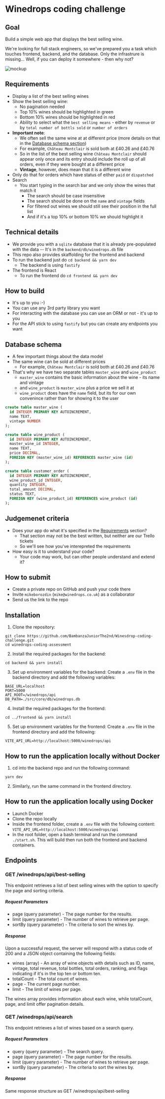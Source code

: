 # Winedrops coding challenge

## Goal

Build a simple web app that displays the best selling wine.

We're looking for full stack engineers, so we've prepared you a task which touches frontend, backend, and the database. Only the infrastrure is missing... Well, if you can deploy it somewhere - then why not?

![mockup](./mockup.png)

## Requirements

- Display a list of the best selling wines
- Show the best selling wine:
  - No pagination needed
  - Top 10% wines should be highlighted in green
  - Bottom 10% wines should be highlighted in red
  - Ability to select what the `best selling means` - either by `revenue` or by `total number of bottls sold` or `number of orders`
- **Important note**:
  - We often sell the same wine at at different price (more details on that in the [Database schema section](#database-schema))
  - For example, `Château Montclair` is sold both at £40.26 and £40.76
  - So in the list of the best selling wine `Château Montclair` should appear only once and its entry should include the roll up of all orders, even if they were bought at a different price
  - **Vintage**, however, does mean that it is a different wine
- Only do that for orders which have status of either `paid` or `dispatched`
- Search
  - You start typing in the search bar and we only show the wines that match it
    - The search should be case insensitive
    - The search should be done on the `name` and `vintage` fields
    - For filtered out wines we should still see their position in the full list
    - And if it's a top 10% or bottom 10% we should highlight it

## Technical details

- We provide you with a `sqlite` database that it is already pre-populated with the data
  -- It's in the `backend/db/winedrops.db` file
- This repo also provides skaffolding for the frontend and backend
- To run the backend just do `cd backend && yarn dev`
  - The backend is using `fastify`
- The frontend is React
  - To run the frontend do `cd frontend && yarn dev`

## How to build

- It's up to you :-)
- You can use any 3rd party library you want
- For interacting with the database you can use an ORM or not - it's up to you
- For the API stick to using `fastify` but you can create any endpoints you want

## Database schema

- A few important things about the data model
- The same wine can be sold at different prices
  - For example, `Château Montclair` is sold both at £40.26 and £40.76
- That's why we have two separate tables `master_wine` and `wine_product`
  - `master_wine` contains the basic information about the wine - its name and vintage
  - and `wine_product` is `master_wine` plus a price we sell it at
  - `wine_product` does have the `name` field, but its for our own convenince rather than for showing it to the user

```sql
create table master_wine (
  id INTEGER PRIMARY KEY AUTOINCREMENT,
  name TEXT,
  vintage NUMBER
);

create table wine_product (
  id INTEGER PRIMARY KEY AUTOINCREMENT,
  master_wine_id INTEGER,
  name TEXT,
  price DECIMAL,
  FOREIGN KEY (master_wine_id) REFERENCES master_wine (id)
);

create table customer_order (
  id INTEGER PRIMARY KEY AUTOINCREMENT,
  wine_product_id INTEGER,
  quantity INTEGER,
  total_amount DECIMAL,
  status TEXT,
  FOREIGN KEY (wine_product_id) REFERENCES wine_product (id)
);
```

## Judgemenet criteria

- Does your app do what it's specified in the [Requirements](#requirements) section?
  - That section may not be the best written, but neither are our Trello tickets
  - So we'll see how you've interepreted the requirements
- How easy is it to understand your code?
  - Your code may work, but can other people understand and extend it?

## How to submit

- Create a private repo on GitHub and push your code there
- Invite `mikeborozdin` (`mike@winedrops.co.uk`) as a collaborator
- Send us the link to the repo

## Installation

1. Clone the repository:
```
git clone https://github.com/BambanzaJuniorThe2nd/Winesdrop-coding-challenge.git
cd winedrops-coding-assessment
```

2. Install the required packages for the backend:
```
cd backend && yarn install
```

3. Set up environment variables for the backend: Create a `.env` file in the backend directory and add the following variables:
```
BASE_URL=localhost
PORT=5000
API_ROOT=/winedrops/api
DB_PATH=./src/core/db/winedrops.db
```

4. Install the required packages for the frontend:
```
cd ../frontend && yarn install
```

5. Set up environment variables for the frontend: Create a `.env` file in the frontend directory and add the following:
```
VITE_API_URL=http://localhost:5000/winedrops/api
```

## How to run the application locally without Docker
1. cd into the backend repo and run the following command:
```
yarn dev
```

2. Similarly, run the same command in the frontend directory.


## How to run the application locally using Docker

- Launch Docker
- Clone the repo locally
- Inside the frontend folder, create a `.env` file with the following content: `VITE_API_URL=http://localhost:5000/winedrops/api`
- In the root folder, open a bash terminal and run the command `./start.sh`. This will build then run both the frontend and backend containers.


## Endpoints

### GET /winedrops/api/best-selling
This endpoint retrieves a list of best selling wines with the option to specify the page and sorting criteria.
##### Request Parameters
- page (query parameter) - The page number for the results.
- limit (query parameter) - The number of wines to retrieve per page.
- sortBy (query parameter) - The criteria to sort the wines by.

##### Response
Upon a successful request, the server will respond with a status code of 200 and a JSON object containing the following fields:
- wines (array) - An array of wine objects with details such as ID, name, vintage, total revenue, total bottles, total orders, ranking, and flags indicating if it's in the top ten or bottom ten.
- totalCount - The total count of wines.
- page - The current page number.
- limit - The limit of wines per page.

The wines array provides information about each wine, while totalCount, page, and limit offer pagination details.

### GET /winedrops/api/search
This endpoint retrieves a list of wines based on a search query.
##### Request Parameters
- query (query parameter) - The search query.
- page (query parameter) - The page number for the results.
- limit (query parameter) - The number of wines to retrieve per page.
- sortBy (query parameter) - The criteria to sort the wines by.

##### Response
Same response structure as GET /winedrops/api/best-selling





